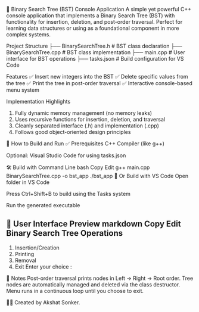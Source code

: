🌲 Binary Search Tree (BST) Console Application
A simple yet powerful C++ console application that implements a Binary Search Tree (BST) with functionality for insertion, deletion, and post-order traversal. Perfect for learning data structures or using as a foundational component in more complex systems.

Project Structure
├── BinarySearchTree.h    # BST class declaration
├── BinarySearchTree.cpp  # BST class implementation
├── main.cpp              # User interface for BST operations
├── tasks.json            # Build configuration for VS Code

 Features
✅ Insert new integers into the BST
✅ Delete specific values from the tree
✅ Print the tree in post-order traversal
✅ Interactive console-based menu system

Implementation Highlights
1) Fully dynamic memory management (no memory leaks)
2) Uses recursive functions for insertion, deletion, and traversal
3) Cleanly separated interface (.h) and implementation (.cpp)
4) Follows good object-oriented design principles

🔧 How to Build and Run
✅ Prerequisites
C++ Compiler (like g++)

Optional: Visual Studio Code for using tasks.json

🛠️ Build with Command Line
bash
Copy
Edit
g++ main.cpp BinarySearchTree.cpp -o bst_app
./bst_app
🧱 Or Build with VS Code
Open folder in VS Code

Press Ctrl+Shift+B to build using the Tasks system

Run the generated executable

📸 User Interface Preview
markdown
Copy
Edit
 Binary Search Tree Operations 
 ----------------------------- 
 1. Insertion/Creation 
 2. Printing 
 3. Removal 
 4. Exit 
 Enter your choice :


📌 Notes
Post-order traversal prints nodes in Left → Right → Root order.
Tree nodes are automatically managed and deleted via the class destructor.
Menu runs in a continuous loop until you choose to exit.

👨‍💻 
Created by Akshat Sonker.






